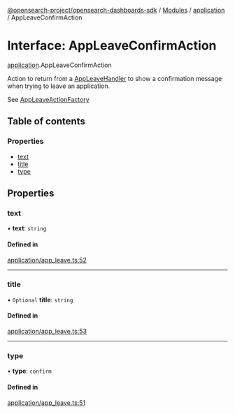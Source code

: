 [@opensearch-project/opensearch-dashboards-sdk](../README.md) / [Modules](../modules.md) / [application](../modules/application.md) / AppLeaveConfirmAction

# Interface: AppLeaveConfirmAction

[application](../modules/application.md).AppLeaveConfirmAction

Action to return from a [AppLeaveHandler](../modules/application.md#appleavehandler) to show a confirmation
message when trying to leave an application.

See [AppLeaveActionFactory](application.AppLeaveActionFactory.md)

## Table of contents

### Properties

- [text](application.AppLeaveConfirmAction.md#text)
- [title](application.AppLeaveConfirmAction.md#title)
- [type](application.AppLeaveConfirmAction.md#type)

## Properties

### text

• **text**: `string`

#### Defined in

[application/app_leave.ts:52](https://github.com/opensearch-project/opensearch-dashboards-sdk-js/blob/8190d60/lib/application/app_leave.ts#L52)

___

### title

• `Optional` **title**: `string`

#### Defined in

[application/app_leave.ts:53](https://github.com/opensearch-project/opensearch-dashboards-sdk-js/blob/8190d60/lib/application/app_leave.ts#L53)

___

### type

• **type**: `confirm`

#### Defined in

[application/app_leave.ts:51](https://github.com/opensearch-project/opensearch-dashboards-sdk-js/blob/8190d60/lib/application/app_leave.ts#L51)
